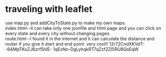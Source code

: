 # traveling with leaflet

use map.py and addCityToState.py to make my own maps.<br>
index.html--it can take only one jsonfile and html page and you can click on every state and every city without changing pages.<br>
route.html--I found it in the internet and it can calculate the distance and router if you give it start and end point. very cool!!
12r72CndXKVdT--64MpTKoZJ6zrf5hIE-
1qEsNn-DgLyhqkRT7qZzf2ZI5RU8QsEqW
